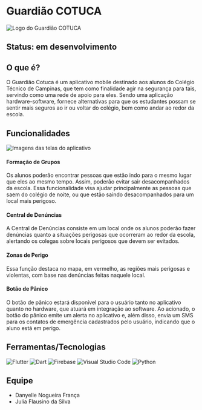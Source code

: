 # Guardião COTUCA

![Logo do Guardião COTUCA](<img src="/assets/imagens/logo.png">)

## Status: em desenvolvimento

## O que é?

O Guardião Cotuca é um aplicativo mobile destinado aos alunos do Colégio Técnico de Campinas, que tem como finalidade agir na segurança para tais, servindo como uma rede de apoio para eles. Sendo uma aplicação hardware-software, fornece alternativas para que os estudantes possam se sentir mais seguros ao ir ou voltar do colégio, bem como andar ao redor da escola.

## Funcionalidades

![Imagens das telas do aplicativo](link-para-imagens-das-telas.jpg)

#### Formação de Grupos

Os alunos poderão encontrar pessoas que estão indo para o mesmo lugar que eles ao mesmo tempo. Assim, poderão evitar sair desacompanhados da escola. Essa funcionalidade visa ajudar principalmente as pessoas que saem do colégio de noite, ou que estão saindo desacompanhados para um local mais perigoso.

#### Central de Denúncias

A Central de Denúncias consiste em um local onde os alunos poderão fazer denúncias quanto a situações perigosas que ocorreram ao redor da escola, alertando os colegas sobre locais perigosos que devem ser evitados.

#### Zonas de Perigo

Essa função destaca no mapa, em vermelho, as regiões mais perigosas e violentas, com base nas denúncias feitas naquele local.

#### Botão de Pânico

O botão de pânico estará disponível para o usuário tanto no aplicativo quanto no hardware, que atuará em integração ao software. Ao acionado, o botão do pânico emite um alerta no aplicativo e, além disso, envia um SMS para os contatos de emergência cadastrados pelo usuário, indicando que o aluno está em perigo.

## Ferramentas/Tecnologias

![Flutter](https://img.shields.io/badge/Flutter-%2302569B.svg?style=for-the-badge&logo=Flutter&logoColor=white)
![Dart](https://img.shields.io/badge/dart-%230175C2.svg?style=for-the-badge&logo=dart&logoColor=white)
![Firebase](https://img.shields.io/badge/Firebase-039BE5?style=for-the-badge&logo=Firebase&logoColor=white)
![Visual Studio Code](https://img.shields.io/badge/Visual%20Studio%20Code-0078d7.svg?style=for-the-badge&logo=visual-studio-code&logoColor=white)
![Python](https://img.shields.io/badge/python-3670A0?style=for-the-badge&logo=python&logoColor=ffdd54)

## Equipe

- Danyelle Nogueira França
- Julia Flausino da Silva
